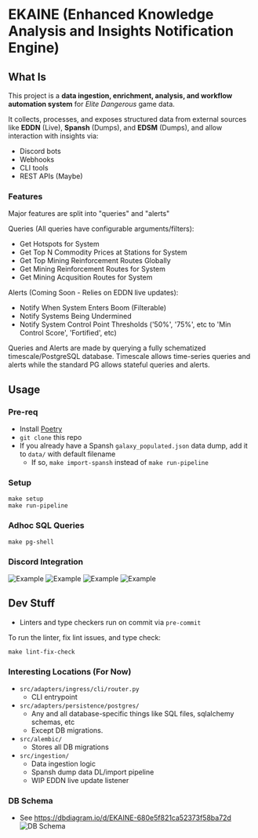 # EKAINE (Enhanced Knowledge Analysis and Insights Notification Engine)

## What Is
This project is a **data ingestion, enrichment, analysis, and workflow automation system** for *Elite Dangerous* game data.

It collects, processes, and exposes structured data from external sources like **EDDN** (Live), **Spansh** (Dumps), and **EDSM** (Dumps), and allow interaction with insights via:
- Discord bots
- Webhooks
- CLI tools
- REST APIs (Maybe)

### Features
Major features are split into "queries" and "alerts"

Queries (All queries have configurable arguments/filters):
- Get Hotspots for System
- Get Top N Commodity Prices at Stations for System
- Get Top Mining Reinforcement Routes Globally
- Get Mining Reinforcement Routes for System
- Get Mining Acqusition Routes for System

Alerts (Coming Soon - Relies on EDDN live updates):
- Notify When System Enters Boom (Filterable)
- Notify Systems Being Undermined
- Notify System Control Point Thresholds ('50%', '75%', etc to 'Min Control Score', 'Fortified', etc)

Queries and Alerts are made by querying a fully schematized timescale/PostgreSQL database. Timescale allows time-series queries and alerts while the standard PG allows stateful queries and alerts.


## Usage
### Pre-req
- Install [Poetry](https://python-poetry.org/docs/#installation)
- `git clone` this repo
- If you already have a Spansh `galaxy_populated.json` data dump, add it to `data/` with default filename
  - If so, `make import-spansh` instead of `make run-pipeline`

### Setup
```
make setup
make run-pipeline
```

### Adhoc SQL Queries
```
make pg-shell
```

### Discord Integration
![Example](docs/discord_get-top-reinf-mining-routes.png)
![Example](docs/discord_get-mining-expandable.png)
![Example](docs/discord_get-top-commodities.png)
![Example](docs/discord_get-hotspots.png)

## Dev Stuff
- Linters and type checkers run on commit via `pre-commit`

To run the linter, fix lint issues, and type check:
```
make lint-fix-check
```

### Interesting Locations (For Now)
- `src/adapters/ingress/cli/router.py`
  - CLI entrypoint
- `src/adapters/persistence/postgres/`
  - Any and all database-specific things like SQL files, sqlalchemy schemas, etc
  - Except DB migrations.
- `src/alembic/`
  - Stores all DB migrations
- `src/ingestion/`
  - Data ingestion logic
  - Spansh dump data DL/import pipeline
  - WIP EDDN live update listener

### DB Schema
- See https://dbdiagram.io/d/EKAINE-680e5f821ca52373f58ba72d
![DB Schema](docs/schema.png)
